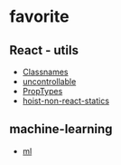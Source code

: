 favorite
========

## React - utils
- [Classnames](https://github.com/JedWatson/classnames)
- [uncontrollable](https://github.com/jquense/uncontrollable)
- [PropTypes](https://github.com/facebook/prop-types)
- [hoist-non-react-statics](https://github.com/mridgway/hoist-non-react-statics)

## machine-learning
- [ml](https://github.com/mljs/ml)

